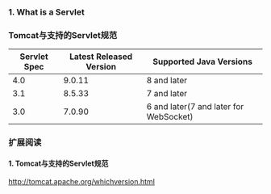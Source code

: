 ### 1. What is a Servlet

### Tomcat与支持的Servlet规范
| Servlet Spec | Latest Released Version | Supported Java Versions                |
| ------------ | ----------------------- | -------------------------------------- |
| 4.0          | 9.0.11                  | 8 and later                            |
| 3.1          | 8.5.33                  | 7 and later                            |
| 3.0          | 7.0.90                  | 6 and later(7 and later for WebSocket) |

### 扩展阅读
#### 1. Tomcat与支持的Servlet规范
http://tomcat.apache.org/whichversion.html

